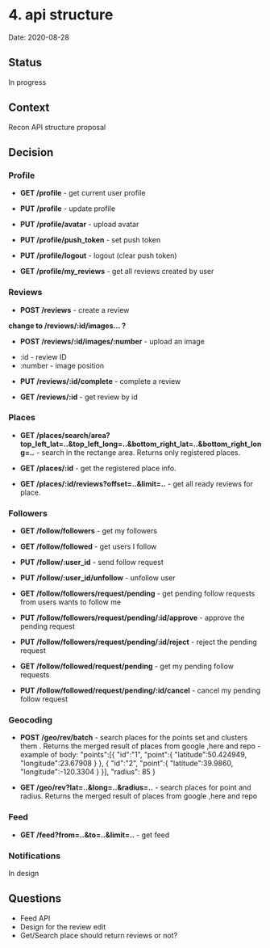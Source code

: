 # 4. api structure

Date: 2020-08-28

## Status

In progress

## Context

Recon API structure proposal

## Decision

### Profile

* **GET /profile** - get current user profile

* **PUT /profile** - update profile
* **PUT /profile/avatar** - upload avatar
* **PUT /profile/push_token** - set push token
* **PUT /profile/logout** - logout (clear push token)

* **GET /profile/my_reviews** - get all reviews created by user

### Reviews

* **POST /reviews** - create a review

**change to /reviews/:id/images... ?**

* **POST /reviews/:id/images/:number** - upload an image
- :id - review ID
- :number - image position

* **PUT /reviews/:id/complete** - complete a review

* **GET /reviews/:id** - get review by id

### Places

* **GET /places/search/area?top_left_lat=..&top_left_long=..&bottom_right_lat=..&bottom_right_long=..** - search in the rectange area. Returns only registered places.

* **GET /places/:id** - get the registered place info.

* **GET /places/:id/reviews?offset=..&limit=..** - get all ready reviews for place.

### Followers

* **GET /follow/followers** - get my followers
* **GET /follow/followed** - get users I follow

* **PUT /follow/:user_id** - send follow request
* **PUT /follow/:user_id/unfollow** - unfollow user

* **GET /follow/followers/request/pending** - get pending follow requests from users wants to follow me

* **PUT /follow/followers/request/pending/:id/approve** - approve the pending request
* **PUT /follow/followers/request/pending/:id/reject** - reject the pending request

* **GET /follow/followed/request/pending** - get my pending follow requests
* **PUT /follow/followed/request/pending/:id/cancel** - cancel my pending follow request

### Geocoding

* **POST /geo/rev/batch** - search places for the points set and clusters them . Returns the merged result of places from google ,here and repo
-example of body:    "points":[{
                         "id":"1",
                         "point":{
                             "latitude":50.424949,
                             "longitude":23.67908
                         }
                     },
                     {
                         "id":"2",
                         "point":{
                             "latitude":39.9860,
                             "longitude":-120.3304
                         }
                     }],
                     "radius": 85
                 }

* **GET /geo/rev?lat=..&long=..&radius=..** - search places for point and radius. Returns the merged result of places from google ,here and repo

### Feed

* **GET /feed?from=..&to=..&limit=..** - get feed

### Notifications

In design

## Questions

* Feed API
* Design for the review edit
* Get/Search place should return reviews or not?

